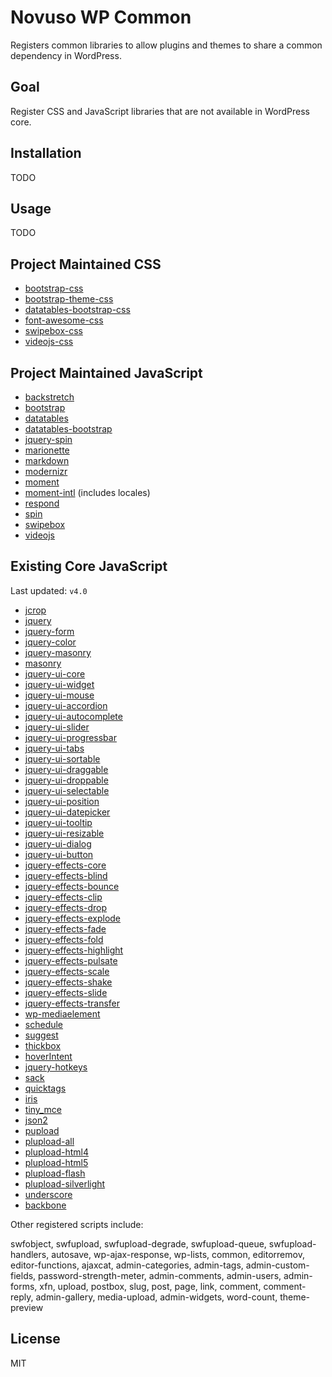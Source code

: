 # Novuso WP Common

Registers common libraries to allow plugins and themes to share a common dependency in WordPress.

## Goal

Register CSS and JavaScript libraries that are not available in WordPress core.

## Installation

TODO

## Usage

TODO

## Project Maintained CSS

* [bootstrap-css](http://getbootstrap.com/)
* [bootstrap-theme-css](http://getbootstrap.com/)
* [datatables-bootstrap-css](https://github.com/DataTables/Plugins/)
* [font-awesome-css](http://fortawesome.github.io/Font-Awesome/)
* [swipebox-css](http://brutaldesign.github.io/swipebox/)
* [videojs-css](http://www.videojs.com/)

## Project Maintained JavaScript

* [backstretch](http://srobbin.com/jquery-plugins/backstretch/)
* [bootstrap](http://getbootstrap.com/)
* [datatables](http://www.datatables.net/)
* [datatables-bootstrap](https://github.com/DataTables/Plugins/)
* [jquery-spin](http://fgnass.github.io/spin.js/)
* [marionette](http://marionettejs.com/)
* [markdown](https://github.com/evilstreak/markdown-js)
* [modernizr](http://modernizr.com/)
* [moment](http://momentjs.com/)
* [moment-intl](http://momentjs.com/) (includes locales)
* [respond](https://github.com/scottjehl/Respond)
* [spin](http://fgnass.github.io/spin.js/)
* [swipebox](http://brutaldesign.github.io/swipebox/)
* [videojs](http://www.videojs.com/)

## Existing Core JavaScript

Last updated: `v4.0`

* [jcrop](http://deepliquid.com/content/Jcrop.html)
* [jquery](http://jquery.com/)
* [jquery-form](http://jquery.malsup.com/form/)
* [jquery-color](https://github.com/jquery/jquery-color)
* [jquery-masonry](http://masonry.desandro.com/)
* [masonry](http://masonry.desandro.com/)
* [jquery-ui-core](http://jqueryui.com/)
* [jquery-ui-widget](http://jqueryui.com/)
* [jquery-ui-mouse](http://jqueryui.com/)
* [jquery-ui-accordion](http://jqueryui.com/accordion/)
* [jquery-ui-autocomplete](http://jqueryui.com/autocomplete/)
* [jquery-ui-slider](http://jqueryui.com/slider/)
* [jquery-ui-progressbar](http://jqueryui.com/progressbar/)
* [jquery-ui-tabs](http://jqueryui.com/tabs/)
* [jquery-ui-sortable](http://jqueryui.com/sortable/)
* [jquery-ui-draggable](http://jqueryui.com/draggable/)
* [jquery-ui-droppable](http://jqueryui.com/droppable/)
* [jquery-ui-selectable](http://jqueryui.com/selectable/)
* [jquery-ui-position](http://jqueryui.com/position/)
* [jquery-ui-datepicker](http://jqueryui.com/datepicker/)
* [jquery-ui-tooltip](http://jqueryui.com/tooltip/)
* [jquery-ui-resizable](http://jqueryui.com/resizable/)
* [jquery-ui-dialog](http://jqueryui.com/dialog/)
* [jquery-ui-button](http://jqueryui.com/button/)
* [jquery-effects-core](http://jqueryui.com/effect/)
* [jquery-effects-blind](http://jqueryui.com/effect/)
* [jquery-effects-bounce](http://jqueryui.com/effect/)
* [jquery-effects-clip](http://jqueryui.com/effect/)
* [jquery-effects-drop](http://jqueryui.com/effect/)
* [jquery-effects-explode](http://jqueryui.com/effect/)
* [jquery-effects-fade](http://jqueryui.com/effect/)
* [jquery-effects-fold](http://jqueryui.com/effect/)
* [jquery-effects-highlight](http://jqueryui.com/effect/)
* [jquery-effects-pulsate](http://jqueryui.com/effect/)
* [jquery-effects-scale](http://jqueryui.com/effect/)
* [jquery-effects-shake](http://jqueryui.com/effect/)
* [jquery-effects-slide](http://jqueryui.com/effect/)
* [jquery-effects-transfer](http://jqueryui.com/effect/)
* [wp-mediaelement](http://mediaelementjs.com/)
* [schedule](http://trainofthoughts.org/blog/2007/02/15/jquery-plugin-scheduler/)
* [suggest](https://web.archive.org/web/20111017233444/http://plugins.jquery.com/project/suggest)
* [thickbox](http://codex.wordpress.org/ThickBox)
* [hoverIntent](http://cherne.net/brian/resources/jquery.hoverIntent.html)
* [jquery-hotkeys](http://plugins.jquery.com/project/hotkeys)
* [sack](https://code.google.com/p/tw-sack/)
* [quicktags](http://www.alexking.org/)
* [iris](https://github.com/automattic/Iris)
* [tiny_mce](http://www.tinymce.com/)
* [json2](https://github.com/douglascrockford/JSON-js)
* [pupload](http://www.plupload.com/)
* [plupload-all](http://www.plupload.com/example_all_runtimes.php)
* [plupload-html4](http://www.plupload.com/example_all_runtimes.php)
* [plupload-html5](http://www.plupload.com/example_all_runtimes.php)
* [plupload-flash](http://www.plupload.com/example_all_runtimes.php)
* [plupload-silverlight](http://www.plupload.com/example_all_runtimes.php)
* [underscore](http://underscorejs.org/)
* [backbone](http://backbonejs.org/)

Other registered scripts include:

swfobject, swfupload, swfupload-degrade, swfupload-queue, swfupload-handlers, autosave, wp-ajax-response,
wp-lists, common, editorremov, editor-functions, ajaxcat, admin-categories, admin-tags, admin-custom-fields,
password-strength-meter, admin-comments, admin-users, admin-forms, xfn, upload, postbox, slug, post, page,
link, comment, comment-reply, admin-gallery, media-upload, admin-widgets, word-count, theme-preview

## License

MIT
